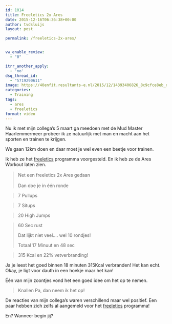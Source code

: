 ```yaml
---
id: 1014
title: Freeletics 2x Ares
date: 2015-12-16T06:36:38+00:00
author: tvdsluijs
layout: post

permalink: /freeletics-2x-ares/


vw_enable_review:
  - "0"

itrr_another_apply:
  - 'no'
dsq_thread_id:
  - "5719290611"
image: https://40enfit.resultants-e.nl/2015/12/14393406826_8c9cfce8eb_o.jpg
categories:
  - Training
tags:
  - ares
  - freeletics
format: video
---
```

Nu ik met mijn collega&#8217;s 5 maart ga meedoen met de Mud Master Haarlemmermeer probeer ik ze natuurlijk met man en macht aan het sporten en trainen te krijgen.

We gaan 12km doen en daar moet je wel even een beetje voor trainen.

Ik heb ze het <a href="https://www.freeletics.com/r/6595686" target="_blank">freeletics</a> programma voorgesteld. En ik heb ze de Ares Workout laten zien.<!--more-->

> <span style="line-height: 1.5;">Net een freeletics 2x Ares gedaan</span>
> 
> Dan doe je in één ronde
  
> 7 Pullups
  
> 7 Situps
  
> 20 High Jumps
  
> 60 Sec rust
> 
> Dat lijkt niet veel&#8230;. wel 10 rondjes!
> 
> Totaal 17 Minuut en 48 sec
  
> 315 Kcal en 22% vetverbranding!

Ja je leest het goed binnen 18 minuten 315Kcal verbranden! Het kan echt. Okay, je ligt voor dauth in een hoekje maar het kan!

Één van mijn zoontjes vond het een goed idee om het op te nemen.

> Knallen Pa, dan neem ik het op!

De reacties van mijn collega&#8217;s waren verschillend maar wel positief. Een paar hebben zich zelfs al aangemeld voor het <a href="https://www.freeletics.com/r/6595686" target="_blank">freeletics</a> programma!

En? Wanneer begin jij?